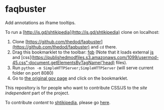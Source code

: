 faqbuster
=========

Add annotations as iframe tooltips.

To run a [http://is.gd/shtikipedia](http://is.gd/shtikipedia) clone on localhost:

1. Clone [https://github.com/thedod/faqbuster](https://github.com/thedod/faqbuster) and `cd` there.
1. Drag this bookmarklet to the toolbar:
<a href="javascript:{var style=document.createElement('link');style.rel='stylesheet';style.type='text/css';style.href='https://publishedmodfiles.s3.amazonaws.com/1099/usermod-45.css';document.getElementsByTagName('head')[0].appendChild(style);var js=document.createElement('script');js.setAttribute('type','text/javascript');js.setAttribute('src','http://thedod.github.io/reply2smartid/truthmap.js');document.getElementsByTagName('head')[0].appendChild(js);js=document.createElement('script');js.setAttribute('type','text/javascript');js.setAttribute('src','http://localhost:8000/faqbuster.js');document.getElementsByTagName('head')[0].appendChild(js);void(0);}">fqb</a>
   (Note that it loads external [js](http://thedod.github.io/reply2smartid/truthmap.js) and
   [css](https://publishedmodfiles.s3.amazonaws.com/1099/usermod-45.css";document.getElementsByTagName('head) files).
1. Run `python -m SimpleHTTPServer;SimpleHTTPServer` (will serve current folder on port 8080)
1. Go to [the original gov page](http://smartid.gov.il/GeneralInformation/Pages/FAQ.aspx) and click on the bookmarklet.

This repository is for people who want to contribute CSS/JS to the *site independent* part of the project.

To contribute *content* to [shtikipedia](http://is.gd/shtikipedia), please go [here](http://thedod.github.io/reply2smartid).
